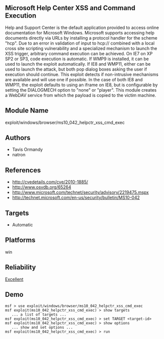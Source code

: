 ## Microsoft Help Center XSS and Command Execution

Help and Support Center is the default application provided 
to access online documentation for Microsoft Windows. 
Microsoft supports accessing help documents directly via 
URLs by installing a protocol handler for the scheme "hcp". 
Due to an error in validation of input to hcp:// combined 
with a local cross site scripting vulnerability and a 
specialized mechanism to launch the XSS trigger, arbitrary 
command execution can be achieved. On IE7 on XP SP2 or SP3, 
code execution is automatic. If WMP9 is installed, it can be 
used to launch the exploit automatically. If IE8 and WMP11, 
either can be used to launch the attack, but both pop dialog 
boxes asking the user if execution should continue. This 
exploit detects if non-intrusive mechanisms are available 
and will use one if possible. In the case of both IE8 and 
WMP11, the exploit defaults to using an iframe on IE8, but 
is configurable by setting the DIALOGMECH option to "none" 
or "player". This module creates a WebDAV service from which 
the payload is copied to the victim machine.


## Module Name
exploit/windows/browser/ms10_042_helpctr_xss_cmd_exec

## Authors
* Tavis Ormandy
* natron


## References
* http://cvedetails.com/cve/2010-1885/
* http://www.osvdb.org/65264
* http://www.microsoft.com/technet/security/advisory/2219475.mspx
* http://technet.microsoft.com/en-us/security/bulletin/MS10-042



## Targets
* Automatic


## Platforms
win

## Reliability
[Excellent](https://github.com/rapid7/metasploit-framework/wiki/Exploit-Ranking)

## Demo

```
msf > use exploit/windows/browser/ms10_042_helpctr_xss_cmd_exec
msf exploit(ms10_042_helpctr_xss_cmd_exec) > show targets
   ... a list of targets ...
msf exploit(ms10_042_helpctr_xss_cmd_exec) > set TARGET <target-id>
msf exploit(ms10_042_helpctr_xss_cmd_exec) > show options
   ... show and set options ...
msf exploit(ms10_042_helpctr_xss_cmd_exec) > run
```
    
    